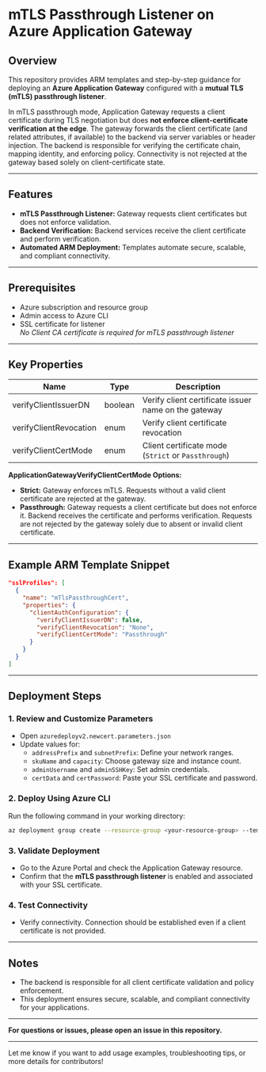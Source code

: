 # mTLS Passthrough Listener on Azure Application Gateway

## Overview

This repository provides ARM templates and step-by-step guidance for deploying an **Azure Application Gateway** configured with a **mutual TLS (mTLS) passthrough listener**.

In mTLS passthrough mode, Application Gateway requests a client certificate during TLS negotiation but does **not enforce client-certificate verification at the edge**. The gateway forwards the client certificate (and related attributes, if available) to the backend via server variables or header injection. The backend is responsible for verifying the certificate chain, mapping identity, and enforcing policy. Connectivity is not rejected at the gateway based solely on client-certificate state.

---

## Features

- **mTLS Passthrough Listener:** Gateway requests client certificates but does not enforce validation.
- **Backend Verification:** Backend services receive the client certificate and perform verification.
- **Automated ARM Deployment:** Templates automate secure, scalable, and compliant connectivity.

---

## Prerequisites

- Azure subscription and resource group
- Admin access to Azure CLI
- SSL certificate for listener  
  *No Client CA certificate is required for mTLS passthrough listener*

---

## Key Properties

| Name                   | Type      | Description                                               |
|------------------------|-----------|-----------------------------------------------------------|
| verifyClientIssuerDN   | boolean   | Verify client certificate issuer name on the gateway      |
| verifyClientRevocation | enum      | Verify client certificate revocation                      |
| verifyClientCertMode   | enum      | Client certificate mode (`Strict` or `Passthrough`)       |

**ApplicationGatewayVerifyClientCertMode Options:**
- **Strict:** Gateway enforces mTLS. Requests without a valid client certificate are rejected at the gateway.
- **Passthrough:** Gateway requests a client certificate but does not enforce it. Backend receives the certificate and performs verification. Requests are not rejected by the gateway solely due to absent or invalid client certificate.

---

## Example ARM Template Snippet

```json
"sslProfiles": [
  {
    "name": "mTlsPassthroughCert",
    "properties": {
      "clientAuthConfiguration": {
        "verifyClientIssuerDN": false,
        "verifyClientRevocation": "None",
        "verifyClientCertMode": "Passthrough"
      }
    }
  }
]
```

---

## Deployment Steps

### 1. Review and Customize Parameters

- Open `azuredeployv2.newcert.parameters.json`
- Update values for:
  - `addressPrefix` and `subnetPrefix`: Define your network ranges.
  - `skuName` and `capacity`: Choose gateway size and instance count.
  - `adminUsername` and `adminSSHKey`: Set admin credentials.
  - `certData` and `certPassword`: Paste your SSL certificate and password.

### 2. Deploy Using Azure CLI

Run the following command in your working directory:
```sh
az deployment group create --resource-group <your-resource-group> --template-file mtlsdeploy_novmss.json --parameters mtls.parameters.json
```

### 3. Validate Deployment

- Go to the Azure Portal and check the Application Gateway resource.
- Confirm that the **mTLS passthrough listener** is enabled and associated with your SSL certificate.

### 4. Test Connectivity

- Verify connectivity. Connection should be established even if a client certificate is not provided.

---

## Notes

- The backend is responsible for all client certificate validation and policy enforcement.
- This deployment ensures secure, scalable, and compliant connectivity for your applications.

---

**For questions or issues, please open an issue in this repository.**

---

Let me know if you want to add usage examples, troubleshooting tips, or more details for contributors!
